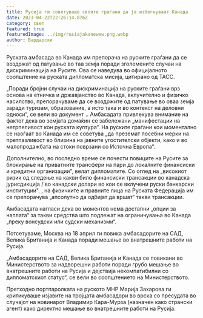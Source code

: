```yaml
---
title: Русија ги советуваше своите граѓани да ја избегнуваат Канада
date: 2023-04-22T22:26:14.876Z
category: свет
featured: true
featuredImage: ../img/rusiajakanewew.png.webp
author: Вардарски
---
```


Руската амбасада во Канада им препорача на руските граѓани да се воздржат од патување во таа земја поради зголемените случаи на дискриминација на Русите. Ова се наведува во официјалното соопштение на руската дипломатска мисија, цитирано од ТАСС.

„Поради бројни случаи на дискриминација на руските граѓани врз основа на етничка и државјанство во Канада, вклучително и физичко насилство, препорачуваме да се воздржите од патување во оваа земја заради туризам, образование, а исто така и во контекст на деловни односи“, се вели во документ .. Амбасадата привлекува внимание на фактот дека во земјата домаќин се забележани „манифестации на нетрпеливост кон руската култура“. На руските граѓани кои моментално се наоѓаат во Канада им се советува „да преземат посебни мерки на претпазливост во близина на јавните угостителски објекти, како и во малопродажбата на стоки поврзани со Источна Европа“.

Дополнително, во последно време се почести повиците на Русите за блокирање на приватните трансфери на пари до локалните финансиски и кредитни организации", велат дипломатите. Со оглед на „високиот ризик од следење на какви било финансиски трансакции во канадска јурисдикција / во канадски долари во кои се вклучени руски банкарски институции". , на физичките и правните лица на Руската Федерација им се препорачува „апсолутно да одбијат да вршат“ такви трансакции.

Амбасадата нагласи дека во моментов нема достапни „опции за наплата“ за такви средства што подлежат на ограничувања во Канада „преку вонсудски или судски механизми“.

Потсетуваме, Москва на 18 април ги повика амбасадорите на САД, Велика Британија и Канада поради мешање во внатрешните работи на Русија.

„Амбасадорите на САД, Велика Британија и Канада се повикани во Министерството за надворешни работи поради грубо мешање во внатрешните работи на Русија и дејствија некомпатибилни со дипломатскиот статус“, се вели во соопштението на Министерството.

Претходно портпаролката на руското МНР Марија Захарова ги критикуваше изјавите на тројцата амбасадори во врска со пресудата во случајот на новинарот Владимир Кара-Мурза (назначен како странски агент) како директно мешање во внатрешните работи на Русија.

